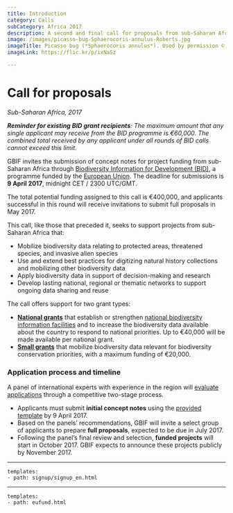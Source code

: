 ```yaml
---
title: Introduction
category: Calls
subCategory: Africa 2017
description: A second and final call for proposals from sub-Saharan Africa will take place in 2017.
image: /images/picasso-bug-Sphaerocoris-annulus-Roberts.jpg
imageTitle: Picasso bug (*Sphaerocoris annulus*). Used by permission © 2013 Jeremy Roberts.
imageLink: https://flic.kr/p/ixNaSz

---
```

# Call for proposals

_Sub-Saharan Africa, 2017_

_**Reminder for existing BID grant recipients**: The maximum amount that any single applicant may receive from the BID programme is €60,000. The combined total received by any applicant under all rounds of BID calls cannot exceed this limit._

GBIF invites the submission of concept notes for project funding from sub-Saharan Africa through [Biodiversity Information for Development (BID)](http://www.gbif.org/bid), a programme funded by the [European Union](http://europa.eu). The deadline for submissions is **9 April 2017**, midnight CET / 2300 UTC/GMT. 

The total potential funding assigned to this call is €400,000, and applicants successful in this round will receive invitations to submit full proposals in May 2017. 

This call, like those that preceded it, seeks to support projects from sub-Saharan Africa that:
+ Mobilize biodiversity data relating to protected areas, threatened species, and invasive alien species
+ Use and extend best practices for digitizing natural history collections and mobilizing other biodiversity data
+ Apply biodiversity data in support of decision-making and research
+ Develop lasting national, regional or thematic networks to support ongoing data sharing and reuse

The call offers support for two grant types:
+ [**National grants**](../national-grants) that establish or strengthen [national biodiversity information facilities](http://www.gbif.org/resource/80925) and to increase the biodiversity data available about the country to respond to national priorities. Up to €40,000 will be made available per national grant.
+ [**Small grants**](../small-grants) that mobilize biodiversity data relevant for biodiversity conservation priorities, with a maximum funding of €20,000.

### Application process and timeline

A panel of international experts with experience in the region will [evaluate applications](../evaluation-process) through a competitive two-stage process. 
+ Applicants must submit **initial concept notes** using the [provided template](/raw/BID-Concept-Note-Template-Africa-2017.docx) by 9 April 2017.
+ Based on the panels’ recommendations, GBIF will invite a select group of applicants to prepare **full proposals**, expected to be due in July 2017.
+ Following the panel’s final review and selection, **funded projects** will start in October 2017. GBIF expects to announce these projects publicly by November 2017.

____

```styledYaml
templates:
- path: signup/signup_en.html
```

---------

```styledYaml
templates:
- path: eufund.html
```